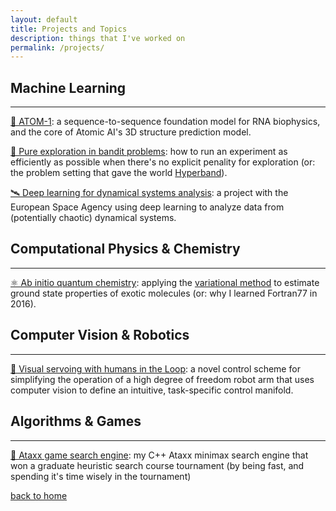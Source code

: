 ```yaml
---
layout: default
title: Projects and Topics
description: things that I've worked on
permalink: /projects/
---
```


## Machine Learning

---

[🧬 ATOM-1](/projects/atom1): a sequence-to-sequence foundation model for RNA biophysics, and the core of Atomic AI's 3D structure prediction model.

[🧭 Pure exploration in bandit problems](/projects/bandits): how to run an experiment as efficiently as possible when there's no explicit penality for exploration (or: the problem setting that gave the world [Hyperband](https://arxiv.org/abs/1603.06560)).

[🛰️ Deep learning for dynamical systems analysis](/projects/poincare): a project with the European Space Agency using deep learning to analyze data from (potentially chaotic) dynamical systems.

## Computational Physics & Chemistry

---

[⚛️ Ab initio quantum chemistry](/projects/q_chem): applying the [variational method](<https://en.wikipedia.org/wiki/Variational_method_(quantum_mechanics)#:~:text=In%20quantum%20mechanics%2C%20the%20variational,method%20is%20the%20variational%20principle.>) to estimate ground state properties of exotic molecules (or: why I learned Fortran77 in 2016).

## Computer Vision & Robotics

---

[🦾 Visual servoing with humans in the Loop](/projects/visual_servoing): a novel control scheme for simplifying the operation of a high degree of freedom robot arm that uses computer vision to define an intuitive, task-specific control manifold.

## Algorithms & Games

---

[🧮 Ataxx game search engine](/projects/ataxx): my C++ Ataxx minimax search engine that won a graduate heuristic search course tournament (by being fast, and spending it's time wisely in the tournament)

[back to home](/)
